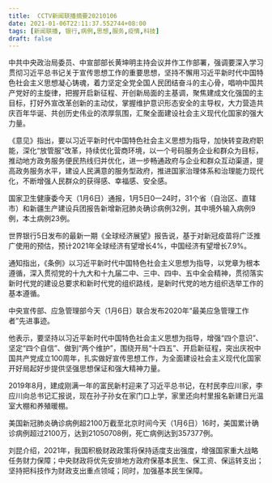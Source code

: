 ```yaml
---
title:  CCTV新闻联播摘要20210106
date: 2021-01-06T22:11:37.552744+08:00
tags: [新闻联播, 银行,病例,思想,服务,疫情,科技]
draft: false
---
```


中共中央政治局委员、中宣部部长黄坤明主持会议并作工作部署，强调要深入学习贯彻习近平总书记关于宣传<span class="keywords_content">思想</span>工作的重要<span class="keywords_content">思想</span>，坚持不懈用习近平新时代中国特色社会主义<span class="keywords_content">思想</span>凝心铸魂，着力坚定全党全国人民团结奋斗的主心骨，唱响中国共产党好的主旋律，把握开启新征程、开创新局面的主基调，聚焦建成文化强国的主目标，打好外宣改革创新的主动仗，掌握维护意识形态安全的主导权，大力营造共庆百年华诞、共创历史伟业的浓厚氛围，汇聚全面建设社会主义现代化国家的强大力量。

《意见》指出，要以习近平新时代中国特色社会主义<span class="keywords_content">思想</span>为指导，加快转变政府职能，深化“放管服”改革，持续优化营商环境，以一个号码<span class="keywords_fund">服务</span>企业和群众为目标，推动地方政务<span class="keywords_fund">服务</span>便民热线归并优化，进一步畅通政府与企业和群众互动渠道，提高政务<span class="keywords_fund">服务</span>水平，建设人民满意的<span class="keywords_fund">服务</span>型政府，推进国家治理体系和治理能力现代化，不断增强人民群众的获得感、幸福感、安全感。

国家卫生健康委今天（1月6日）通报，1月5日0—24时，31个省（自治区、直辖市）和新疆生产建设兵团报告新增新冠肺炎确诊<span class="keywords_content">病例</span>32例，其中境外输入<span class="keywords_content">病例</span>9例，本土<span class="keywords_content">病例</span>23例。

世界<span class="keywords_fund">银行</span>5日发布的最新一期《全球经济展望》报告说，基于对新冠疫苗将广泛推广使用的预估，预计2021年全球经济有望增长4%，中国经济有望增长7.9%。

通知指出，《条例》以习近平新时代中国特色社会主义<span class="keywords_content">思想</span>为指导，以党章为根本遵循，深入贯彻党的十九大和十九届二中、三中、四中、五中全会精神，贯彻落实新时代党的建设总要求和新时代党的组织路线，是新时代党的地方组织选举工作的基本遵循。

中央宣传部、应急管理部今天（1月6日）联合发布2020年“最美应急管理工作者”先进事迹。

他表示，要坚持以习近平新时代中国特色社会主义<span class="keywords_content">思想</span>为指导，增强“四个意识”、坚定“四个自信”、做到“两个维护”，围绕开局“十四五”、开启新征程，突出庆祝中国共产党成立100周年，扎实做好宣传<span class="keywords_content">思想</span>工作，为全面建设社会主义现代化国家开好局起好步提供坚强<span class="keywords_content">思想</span>保证和强大精神力量。

2019年8月，建成刚满一年的富民新村迎来了习近平总书记，在村民李应川家，李应川向总书记汇报说，现在孙子孙女在家门口上学，家里还向村里报名新建日光温室大棚和养殖暖棚。

美国新冠肺炎确诊<span class="keywords_content">病例</span>超2100万截至北京时间今天（1月6日）16时，美国累计确诊<span class="keywords_content">病例</span>超过2100万，达到21050708例，死亡<span class="keywords_content">病例</span>达到357377例。

刘昆介绍，2021年，我国积极财政政策将保持适度支出强度，增强国家重大战略任务财力保障；中央财政将优先安排地方政府保基本民生、保工资、保运转支出；坚持把<span class="keywords_fund">科技</span>作为财政支出重点领域；同时，加强基本民生保障。
